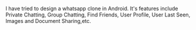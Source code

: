 I have tried to design a whatsapp clone in Android.
It's features include Private Chatting, Group Chatting, Find Friends, User Profile, User Last Seen, Images and Document Sharing,etc.
